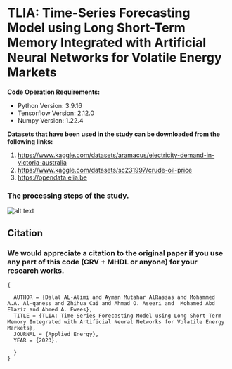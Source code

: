 # TLIA: Time-Series Forecasting Model using Long Short-Term Memory Integrated with Artificial Neural Networks for Volatile Energy Markets
>
**Code Operation Requirements:**
- Python Version: 3.9.16
- Tensorflow Version: 2.12.0
- Numpy Version: 1.22.4

**Datasets that have been used in the study can be downloaded from the following links:**

1. https://www.kaggle.com/datasets/aramacus/electricity-demand-in-victoria-australia
2. https://www.kaggle.com/datasets/sc231997/crude-oil-price
3. https://opendata.elia.be

### The processing steps of the study.
![alt text](https://github.com/DalalAL-Alimi/TLIA-/blob/main/images/2.PNG)

## Citation
### We would appreciate a citation to the original paper if you use any part of this code (CRV + MHDL or anyone) for your research works.
```
{
  
  AUTHOR = {Dalal AL-Alimi and Ayman Mutahar AlRassas and Mohammed A.A. Al-qaness and Zhihua Cai and Ahmad O. Aseeri and  Mohamed Abd Elaziz and Ahmed A. Ewees},
  TITLE = {TLIA: Time-Series Forecasting Model using Long Short-Term Memory Integrated with Artificial Neural Networks for Volatile Energy Markets},
  JOURNAL = {Applied Energy},
  YEAR = {2023},
  
  }
}
```
